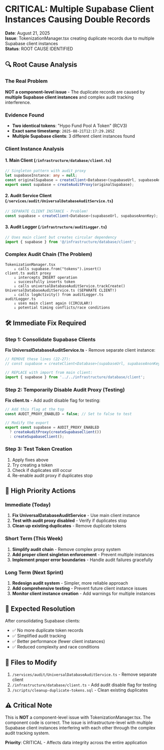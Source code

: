 # CRITICAL: Multiple Supabase Client Instances Causing Double Records

**Date**: August 21, 2025  
**Issue**: TokenizationManager.tsx creating duplicate records due to multiple Supabase client instances  
**Status**: ROOT CAUSE IDENTIFIED  

## 🔍 Root Cause Analysis

### The Real Problem
**NOT a component-level issue** - The duplicate records are caused by **multiple Supabase client instances** and complex audit tracking interference.

### Evidence Found
- **Two identical tokens**: "Hypo Fund Pool A Token" (RCV3) 
- **Exact same timestamp**: `2025-08-21T12:17:29.285Z`
- **Multiple Supabase clients**: 3 different client instances found

### Client Instance Analysis

#### 1. Main Client (`/infrastructure/database/client.ts`)
```typescript
// Singleton pattern with audit proxy
let supabaseInstance: any = null;
const originalSupabase = createClient<Database>(supabaseUrl, supabaseAnonKey);
export const supabase = createAuditProxy(originalSupabase);
```

#### 2. Audit Service Client (`/services/audit/UniversalDatabaseAuditService.ts`)
```typescript
// SEPARATE CLIENT INSTANCE - Problem!
const supabase = createClient<Database>(supabaseUrl, supabaseAnonKey);
```

#### 3. Audit Logger (`/infrastructure/auditLogger.ts`)
```typescript
// Uses main client but creates circular dependency
import { supabase } from '@/infrastructure/database/client';
```

### Complex Audit Chain (The Problem)
```
TokenizationManager.tsx
    ↓ calls supabase.from("tokens").insert()
client.ts audit proxy 
    ↓ intercepts INSERT operation
    ↓ successfully inserts token
    ↓ calls universalDatabaseAuditService.trackCreate()
UniversalDatabaseAuditService.ts (SEPARATE CLIENT!)
    ↓ calls logActivity() from auditLogger.ts
auditLogger.ts
    ↓ uses main client again (CIRCULAR!)
    ↓ potential timing conflicts/race conditions
```

## 🛠️ Immediate Fix Required

### Step 1: Consolidate Supabase Clients

**Fix UniversalDatabaseAuditService.ts** - Remove separate client instance:

```typescript
// REMOVE these lines (22-27):
// const supabase = createClient<Database>(supabaseUrl, supabaseAnonKey);

// REPLACE with import from main client:
import { supabase } from '../../infrastructure/database/client';
```

### Step 2: Temporarily Disable Audit Proxy (Testing)

**Fix client.ts** - Add audit disable flag for testing:

```typescript
// Add this flag at the top
const AUDIT_PROXY_ENABLED = false; // Set to false to test

// Modify the export
export const supabase = AUDIT_PROXY_ENABLED 
  ? createAuditProxy(createSupabaseClient()) 
  : createSupabaseClient();
```

### Step 3: Test Token Creation

1. Apply fixes above
2. Try creating a token
3. Check if duplicates still occur
4. Re-enable audit proxy if duplicates stop

## 🚨 High Priority Actions

### Immediate (Today)
1. **Fix UniversalDatabaseAuditService** - Use main client instance
2. **Test with audit proxy disabled** - Verify if duplicates stop
3. **Clean up existing duplicates** - Remove duplicate tokens

### Short Term (This Week)  
1. **Simplify audit chain** - Remove complex proxy system
2. **Add proper client singleton enforcement** - Prevent multiple instances
3. **Implement proper error boundaries** - Handle audit failures gracefully

### Long Term (Next Sprint)
1. **Redesign audit system** - Simpler, more reliable approach
2. **Add comprehensive testing** - Prevent future client instance issues
3. **Monitor client instance creation** - Add warnings for multiple instances

## 🎯 Expected Resolution

After consolidating Supabase clients:
- ✅ No more duplicate token records
- ✅ Simplified audit tracking
- ✅ Better performance (fewer client instances)
- ✅ Reduced complexity and race conditions

## 📁 Files to Modify

1. `/services/audit/UniversalDatabaseAuditService.ts` - Remove separate client
2. `/infrastructure/database/client.ts` - Add audit disable flag for testing
3. `/scripts/cleanup-duplicate-tokens.sql` - Clean existing duplicates

## ⚠️ Critical Note

This is **NOT** a component-level issue with TokenizationManager.tsx. The component code is correct. The issue is infrastructure-level with multiple Supabase client instances interfering with each other through the complex audit tracking system.

**Priority**: CRITICAL - Affects data integrity across the entire application
